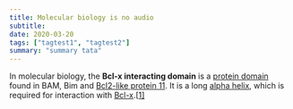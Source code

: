```yaml
---
title: Molecular biology is no audio
subtitle: 
date: 2020-03-20
tags: ["tagtest1", "tagtest2"]
summary: "summary tata"
---
```


In molecular biology, the **Bcl-x interacting domain** is a [protein domain](https://en.wikipedia.org/wiki/Protein_domain) found in BAM, Bim and [Bcl2-like protein 11](https://en.wikipedia.org/wiki/BCL2L11). It is a long [alpha helix](https://en.wikipedia.org/wiki/Alpha_helix), which is required for interaction with [Bcl-x](https://en.wikipedia.org/wiki/BCL2L1).[[1\]](https://en.wikipedia.org/wiki/Bcl-x_interacting_domain#cite_note-pmid14499110-1)